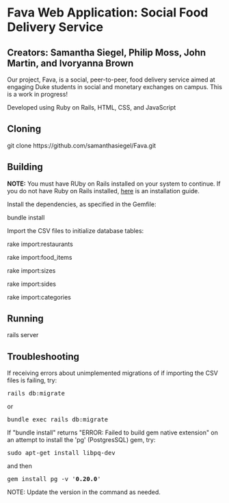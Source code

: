 <h1> Fava Web Application: Social Food Delivery Service </h1>
<h2> Creators: Samantha Siegel, Philip Moss, John Martin, and Ivoryanna Brown </h2>

<p> Our project, Fava, is a social, peer-to-peer, food delivery service aimed at engaging Duke students in social and monetary exchanges on campus. This is a work in progress! </p>

<p> Developed using Ruby on Rails, HTML, CSS, and JavaScript </p>

<h2> Cloning </h2>
git clone https://github.com/samanthasiegel/Fava.git

<h2> Building </h2>
<p><b>NOTE:</b> You must have RUby on Rails installed on your system to continue. If you do not have Ruby on Rails installed, <a href="http://railsapps.github.io/installrubyonrails-ubuntu.html">here</a> is an installation guide.</p>

<p> Install the dependencies, as specified in the Gemfile: </p>
<p> bundle install </p>
<p> Import the CSV files to initialize database tables: </p>
<p> rake import:restaurants </p>
<p> rake import:food_items</p>
<p> rake import:sizes</p>
<p> rake import:sides</p>
<p> rake import:categories</p>


<h2> Running </h2>

<p>
rails server 
<p>

<h2> Troubleshooting </h2>
If receiving errors about unimplemented migrations of if importing the CSV files is failing, try:
<p style="font-family:'Lucida Console', monospace">rails db:migrate </p>
or
<p style="font-family:'Lucida Console', monospace"> bundle exec rails db:migrate </p>

If "bundle install" returns "ERROR: Failed to build gem native extension" on an attempt to install the 'pg' (PostgresSQL) gem, try: 

<p style="font-family:'Lucida Console', monospace">sudo apt-get install libpq-dev </p>
and then
<p style="font-family:'Lucida Console', monospace">gem install pg -v '<b>0.20.0</b>'</p>
NOTE: Update the version in the command as needed.

